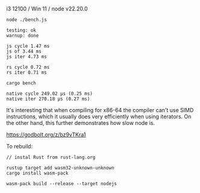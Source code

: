 i3 12100 / Win 11 / node v22.20.0
```
node ./bench.js

testing: ok
warnup: done

js cycle 1.47 ms
js of 3.44 ms
js iter 4.73 ms

rs cycle 0.72 ms
rs iter 0.71 ms
```

```
cargo bench

native cycle 249.02 µs (0.25 ms)
native iter 270.18 µs (0.27 ms)
```

It's interesting that when compiling for x86-64 the compiler can't use SIMD instructions, which it usually does very efficiently when using iterators. On the other hand, this further demonstrates how slow node is.

https://godbolt.org/z/bz9vTKra1

To rebuild:
```
// instal Rust from rust-lang.org

rustup target add wasm32-unknown-unknown
cargo install wasm-pack

wasm-pack build --release --target nodejs
```
